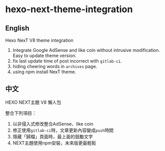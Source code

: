 # hexo-next-theme-integration

## English
Hexo NexT V8 theme integration
1. Integrate Google AdSense and like coin without intrusive modification. Easy to update theme version. 
2. fix last update time of post incorrect with `gitlab-ci`.
3. hiding cheering words in `archives` page.
4. using npm install NexT theme.

## 中文
HEXO NEXT主題 V8 懶人包

整合下列項目：
1. 以非侵入式修改整合AdSense、like coin
2. 修正使用`gitlab-ci`時，文章更新內容變成`push`時間
3. 隱藏「歸檔」頁面時，最上面的鼓勵文字
4. NEXT主題使用npm安裝，未來版更最輕鬆